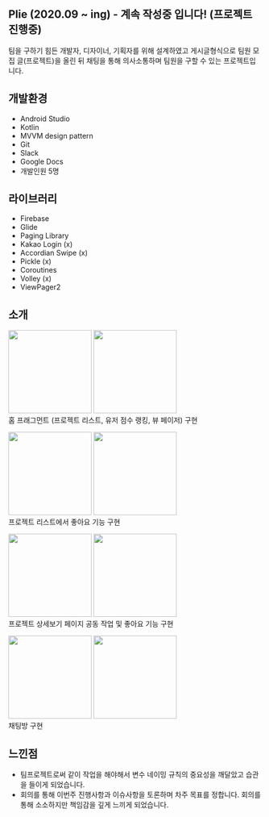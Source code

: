 ## Plie (2020.09 ~ ing) - 계속 작성중 입니다! (프로젝트 진행중)
팀을 구하기 힘든 개발자, 디자이너, 기획자를 위해 설계하였고
게시글형식으로 팀원 모집 글(프로젝트)을 올린 뒤 채팅을 통해 의사소통하며 팀원을 구할 수 있는 프로젝트입니다.

## 개발환경
* Android Studio
* Kotlin
* MVVM design pattern
* Git
* Slack
* Google Docs
* 개발인원 5명

## 라이브러리 
* Firebase
* Glide
* Paging Library 
* Kakao Login (x)
* Accordian Swipe (x)
* Pickle (x)
* Coroutines
* Volley (x)
* ViewPager2

## 소개
<img src = "https://user-images.githubusercontent.com/51706367/113730103-8d513300-9732-11eb-94f2-563b7dd1b5bf.jpg" width="165px"> <img src = "https://user-images.githubusercontent.com/51706367/113730101-8c200600-9732-11eb-85f4-afde093c871a.jpg" width="165px">  
홈 프래그먼트 (프로젝트 리스트, 유저 점수 랭킹, 뷰 페이저) 구현  

<img src = "https://user-images.githubusercontent.com/51706367/113730106-8de9c980-9732-11eb-8227-95e3c5b5f6f3.jpg" width="165px"> <img src = "https://user-images.githubusercontent.com/51706367/113730104-8de9c980-9732-11eb-88bf-2548361ca477.jpg" width="165px">  
프로젝트 리스트에서 좋아요 기능 구현  

<img src = "https://user-images.githubusercontent.com/51706367/113730112-8e826000-9732-11eb-9d68-e3396ab95855.jpg" width="165px"> <img src = "https://user-images.githubusercontent.com/51706367/113730109-8e826000-9732-11eb-82fb-81d5d2300328.jpg" width="165px">  
프로젝트 상세보기 페이지 공동 작업 및 좋아요 기능 구현 

<img src = "https://user-images.githubusercontent.com/51706367/113730122-8f1af680-9732-11eb-8c9b-164a5bb6a98a.jpg" width="165px"> <img src = "https://user-images.githubusercontent.com/51706367/113730116-8f1af680-9732-11eb-9617-5cbf8dabfaea.jpg" width="165px">  
채팅방 구현  


## 느낀점
* 팀프로젝트로써 같이 작업을 해야해서 변수 네이밍 규칙의 중요성을 깨달았고 습관을 들이게 되었습니다.  
* 회의를 통해 이번주 진행사항과 이슈사항을 토론하며 차주 목표를 정합니다.  회의를 통해 소소하지만 책임감을 깊게 느끼게 되었습니다.

